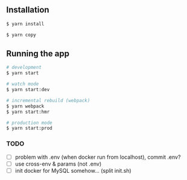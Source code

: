 
## Installation

```bash
$ yarn install

$ yarn copy
```

## Running the app

```bash
# development
$ yarn start

# watch mode
$ yarn start:dev

# incremental rebuild (webpack)
$ yarn webpack
$ yarn start:hmr

# production mode
$ yarn start:prod
```

### TODO
  - [ ] problem with .env (when docker run from localhost), commit .env?
  - [ ] use cross-env & params (not .env)
  - [ ] init docker for MySQL somehow... (split init.sh)
